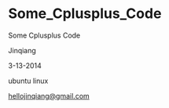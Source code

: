 Some_Cplusplus_Code
===================

Some Cplusplus Code

Jinqiang

3-13-2014

ubuntu linux

hellojinqiang@gmail.com

